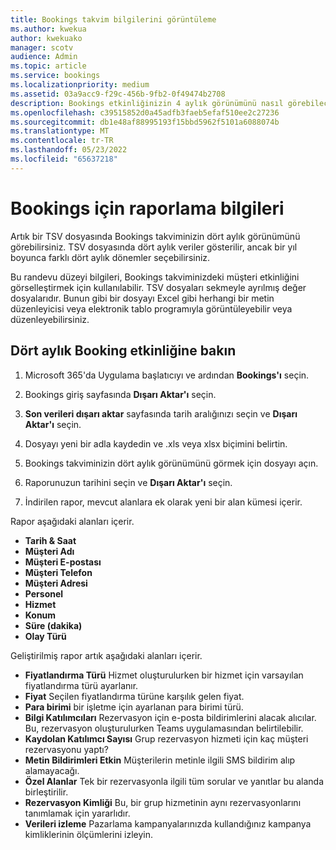 ```yaml
---
title: Bookings takvim bilgilerini görüntüleme
ms.author: kwekua
author: kwekuako
manager: scotv
audience: Admin
ms.topic: article
ms.service: bookings
ms.localizationpriority: medium
ms.assetid: 03a9acc9-f29c-456b-9fb2-0f49474b2708
description: Bookings etkinliğinizin 4 aylık görünümünü nasıl görebileceğinizi öğrenin
ms.openlocfilehash: c39515852d0a45adfb3faeb5efaf510ee2c27236
ms.sourcegitcommit: db1e48af88995193f15bbd5962f5101a6088074b
ms.translationtype: MT
ms.contentlocale: tr-TR
ms.lasthandoff: 05/23/2022
ms.locfileid: "65637218"
---
```

# <a name="reporting-info-for-bookings"></a>Bookings için raporlama bilgileri

Artık bir TSV dosyasında Bookings takviminizin dört aylık görünümünü görebilirsiniz. TSV dosyasında dört aylık veriler gösterilir, ancak bir yıl boyunca farklı dört aylık dönemler seçebilirsiniz.

Bu randevu düzeyi bilgileri, Bookings takviminizdeki müşteri etkinliğini görselleştirmek için kullanılabilir. TSV dosyaları sekmeyle ayrılmış değer dosyalarıdır. Bunun gibi bir dosyayı Excel gibi herhangi bir metin düzenleyicisi veya elektronik tablo programıyla görüntüleyebilir veya düzenleyebilirsiniz.

## <a name="see-four-months-of-booking-activity"></a>Dört aylık Booking etkinliğine bakın

1. Microsoft 365'da Uygulama başlatıcıyı ve ardından **Bookings'ı** seçin.

1. Bookings giriş sayfasında **Dışarı Aktar'ı** seçin.

1. **Son verileri dışarı aktar** sayfasında tarih aralığınızı seçin ve **Dışarı Aktar'ı** seçin.

1. Dosyayı yeni bir adla kaydedin ve .xls veya xlsx biçimini belirtin.

1. Bookings takviminizin dört aylık görünümünü görmek için dosyayı açın.

1. Raporunuzun tarihini seçin ve **Dışarı Aktar'ı** seçin.

1. İndirilen rapor, mevcut alanlara ek olarak yeni bir alan kümesi içerir.

Rapor aşağıdaki alanları içerir.

 - **Tarih & Saat**
- **Müşteri Adı**
- **Müşteri E-postası**
- **Müşteri Telefon**
- **Müşteri Adresi**
- **Personel**
- **Hizmet**
- **Konum**
- **Süre (dakika)**
- **Olay Türü**

Geliştirilmiş rapor artık aşağıdaki alanları içerir.

- **Fiyatlandırma Türü**   Hizmet oluşturulurken bir hizmet için varsayılan fiyatlandırma türü ayarlanır.
- **Fiyat**   Seçilen fiyatlandırma türüne karşılık gelen fiyat.
- **Para birimi**   bir işletme için ayarlanan para birimi türü.
- **Bilgi Katılımcıları**   Rezervasyon için e-posta bildirimlerini alacak alıcılar. Bu, rezervasyon oluşturulurken Teams uygulamasından belirtilebilir.
- **Kaydolan Katılımcı Sayısı**   Grup rezervasyon hizmeti için kaç müşteri rezervasyonu yaptı?
- **Metin Bildirimleri Etkin**   Müşterilerin metinle ilgili SMS bildirim alıp alamayacağı.
- **Özel Alanlar**   Tek bir rezervasyonla ilgili tüm sorular ve yanıtlar bu alanda birleştirilir.
- **Rezervasyon Kimliği**   Bu, bir grup hizmetinin aynı rezervasyonlarını tanımlamak için yararlıdır.
- **Verileri izleme**   Pazarlama kampanyalarınızda kullandığınız kampanya kimliklerinin ölçümlerini izleyin.
